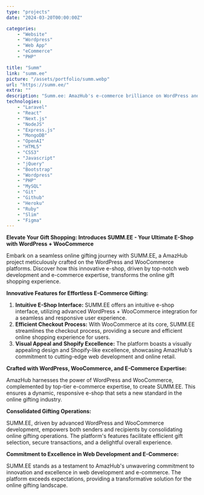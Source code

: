 ```yaml
---
type: "projects"
date: "2024-03-20T00:00:00Z"

categories: 
    - "Website"
    - "Wordpress"
    - "Web App"
    - "eCommerce"
    - "PHP"

title: "Summ"
link: "summ.ee"
picture: "/assets/portfolio/summ.webp"
url: "https://summ.ee/"
extra: ""
description: "Summ.ee: AmazHub's e-commerce brilliance on WordPress and WooCommerce. Elevate your online store with our expert web development solutions."
technologies: 
    - "Laravel"
    - "React"
    - "Next.js"
    - "NodeJS"
    - "Express.js"
    - "MongoDB"
    - "OpenAI"
    - "HTML5"
    - "CSS3"
    - "Javascript"
    - "jQuery"
    - "Bootstrap"
    - "Wordpress"
    - "PHP"
    - "MySQL"
    - "Git"
    - "Github"
    - "Heroku"
    - "Ruby"
    - "Slim"
    - "Figma"
---
```

**Elevate Your Gift Shopping: Introduces SUMM.EE - Your Ultimate E-Shop with WordPress + WooCommerce**

Embark on a seamless online gifting journey with SUMM.EE, a AmazHub project meticulously crafted on the WordPress and WooCommerce platforms. Discover how this innovative e-shop, driven by top-notch web development and e-commerce expertise, transforms the online gift shopping experience.

**Innovative Features for Effortless E-Commerce Gifting:**

1. **Intuitive E-Shop Interface:** SUMM.EE offers an intuitive e-shop interface, utilizing advanced WordPress + WooCommerce integration for a seamless and responsive user experience.
2. **Efficient Checkout Process:** With WooCommerce at its core, SUMM.EE streamlines the checkout process, providing a secure and efficient online shopping experience for users.
3. **Visual Appeal and Shopify Excellence:** The platform boasts a visually appealing design and Shopify-like excellence, showcasing AmazHub's commitment to cutting-edge web development and online retail.

**Crafted with WordPress, WooCommerce, and E-Commerce Expertise:**

AmazHub harnesses the power of WordPress and WooCommerce, complemented by top-tier e-commerce expertise, to create SUMM.EE. This ensures a dynamic, responsive e-shop that sets a new standard in the online gifting industry.

**Consolidated Gifting Operations:**

SUMM.EE, driven by advanced WordPress and WooCommerce development, empowers both senders and recipients by consolidating online gifting operations. The platform's features facilitate efficient gift selection, secure transactions, and a delightful overall experience.

**Commitment to Excellence in Web Development and E-Commerce:**

SUMM.EE stands as a testament to AmazHub's unwavering commitment to innovation and excellence in web development and e-commerce. The platform exceeds expectations, providing a transformative solution for the online gifting landscape.
